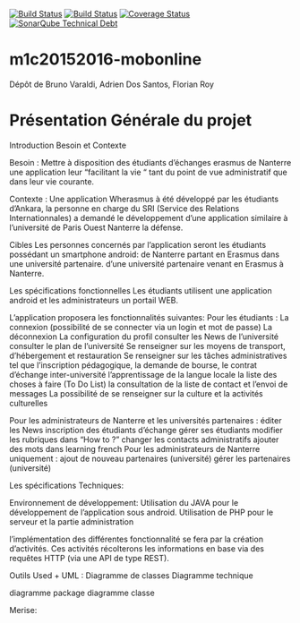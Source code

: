[![Build Status](https://travis-ci.org/Miage-Paris-Ouest/m1c20152016-mobonline.svg?branch=master)](https://travis-ci.org/Miage-Paris-Ouest/m1c20152016-mobonline)
[![Build Status](https://www.bitrise.io/app/9a01f62986353791.svg?token=tM1xWmh_96658JMlJn7Ccg)](https://www.bitrise.io/app/9a01f62986353791)
[![Coverage Status](https://coveralls.io/github/Miage-Paris-Ouest/froy/badge.svg?branch=master&service=github)](https://coveralls.io/github/Miage-Paris-Ouest/froy?branch=master)
[![SonarQube Technical Debt](https://img.shields.io/badge/technical%20debt-0.0%-brightgreen.svg)](http://localhost:9000/dashboard/index/fr.uparis10.pascalpoizat:template-java-project)
# m1c20152016-mobonline
Dépôt de Bruno Varaldi, Adrien Dos Santos, Florian Roy


<h1>Présentation Générale du projet</h1>

Introduction
Besoin et Contexte

Besoin : 
Mettre à disposition des étudiants d’échanges  erasmus de Nanterre une application leur “facilitant la vie “ tant du point de vue administratif que dans leur vie courante.


Contexte :
Une  application Wherasmus à été développé par les étudiants d’Ankara, la personne en charge du SRI (Service des Relations Internationnales) a demandé le développement d’une application similaire à l’université de  Paris Ouest Nanterre la défense.


Cibles
Les personnes concernés par l’application seront les étudiants possédant un smartphone android:
de Nanterre partant en Erasmus dans une université partenaire.
d’une université partenaire venant en Erasmus à Nanterre. 


Les spécifications fonctionnelles
Les étudiants utilisent une application android et les administrateurs un portail WEB.

L’application proposera les fonctionnalités suivantes:
Pour les étudiants :
La connexion (possibilité de se connecter via un login et mot de passe)
La déconnexion
La configuration du profil
consulter les News de l’université
consulter le plan de l’université
Se renseigner sur les moyens de transport, d’hébergement et restauration
Se renseigner sur les tâches administratives tel que l’inscription pédagogique, la demande de bourse, le contrat d’échange inter-université
l’apprentissage de la langue locale
la liste des choses à faire (To Do List)
la consultation de la liste de contact et l’envoi de messages
La possibilité de se renseigner sur la culture et la activités culturelles

Pour les administrateurs de Nanterre et les universités partenaires :
éditer les News
inscription des étudiants d’échange
gérer ses étudiants
modifier les rubriques dans “How to ?”
changer les contacts administratifs
ajouter des mots dans learning french
Pour les administrateurs de Nanterre uniquement :
ajout de nouveau partenaires (université)
gérer les partenaires (université)



Les spécifications Techniques:


Environnement de développement:
Utilisation du JAVA pour le développement de l’application sous android.
Utilisation de PHP pour le serveur et la partie administration

l’implémentation des différentes fonctionnalité se fera par la création d’activités. Ces activités récolterons les informations en base via des requêtes HTTP (via une API de type REST).

Outils Used + 
UML : 
Diagramme de classes
Diagramme technique

diagramme package
diagramme classe

Merise: